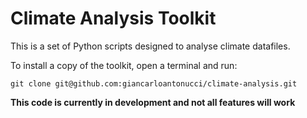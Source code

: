 # Climate Analysis Toolkit

This is a set of Python scripts designed to analyse climate datafiles.

To install a copy of the toolkit, open a terminal and run:
```
git clone git@github.com:giancarloantonucci/climate-analysis.git
```

**This code is currently in development and not all features will work**

